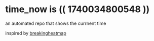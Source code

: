 # time_now is (( 1740034800548 ))

an automated repo that shows the currnent time

inspired by [breakingheatmap](https://github.com/breakingheatmap/breakingheatmap)